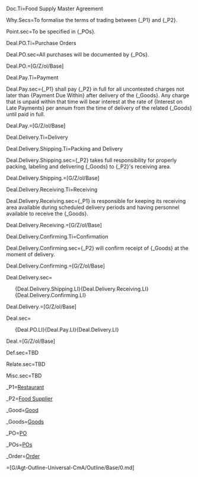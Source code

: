 Doc.Ti=Food Supply Master Agreement

Why.Secs=To formalise the terms of trading between {_P1} and {_P2}.

Point.sec=To be specified in {_POs}.

Deal.PO.Ti=Purchase Orders

Deal.PO.sec=All purchases will be documented by {_POs}.

Deal.PO.=[G/Z/ol/Base]

Deal.Pay.Ti=Payment

Deal.Pay.sec={_P1} shall pay {_P2} in full for all uncontested charges not later than {Payment Due Within} after delivery of the {_Goods}.  Any charge that is unpaid within that time will bear interest at the rate of {Interest on Late Payments} per annum from the time of delivery of the related {_Goods} until paid in full. 

Deal.Pay.=[G/Z/ol/Base]

Deal.Delivery.Ti=Delivery

Deal.Delivery.Shipping.Ti=Packing and Delivery

Deal.Delivery.Shipping.sec={_P2} takes full responsibility for properly packing, labeling and delivering {_Goods} to {_P2}'s receiving area.

Deal.Delivery.Shipping.=[G/Z/ol/Base]

Deal.Delivery.Receiving.Ti=Receiving

Deal.Delivery.Receiving.sec={_P1} is responsible for keeping its receiving area available during scheduled delivery periods and having personnel available to receive the {_Goods}.

Deal.Delivery.Receiving.=[G/Z/ol/Base]

Deal.Delivery.Confirming.Ti=Confirmation

Deal.Delivery.Confirming.sec={_P2} will confirm receipt of {_Goods} at the moment of delivery.

Deal.Delivery.Confirming.=[G/Z/ol/Base]

Deal.Delivery.sec=<ol class="secs-and">{Deal.Delivery.Shipping.LI}{Deal.Delivery.Receiving.LI}{Deal.Delivery.Confirming.LI}</ol>

Deal.Delivery.=[G/Z/ol/Base]

Deal.sec=<ol class="secs-and">{Deal.PO.LI}{Deal.Pay.LI}{Deal.Delivery.LI}</ol>

Deal.=[G/Z/ol/Base]

Def.sec=TBD

Relate.sec=TBD

Misc.sec=TBD

_P1=<a href="#" class="definedterm">Restaurant</a>

_P2=<a href="#" class="definedterm">Food Supplier</a>

_Good=<a href="#" class="definedterm">Good</a>

_Goods=<a href="#" class="definedterm">Goods</a>

_PO=<a href="#" class="definedterm">PO</a>

_POs=<a href="#" class="definedterm">POs</a>


_Order=<a href="#" class="definedterm">Order</a>

=[G/Agt-Outline-Universal-CmA/Outline/Base/0.md]